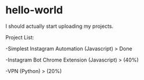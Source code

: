 # hello-world
I should actually start uploading my projects.

Project List:

-Simplest Instagram Automation  (Javascript)  > Done

-Instagram Bot Chrome Extension (Javascript)  > (40%)

-VPN (Python) > (20%)



